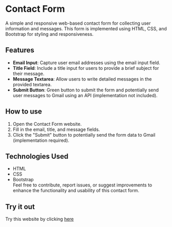 # Contact Form 
A simple and responsive web-based contact form for collecting user information and messages. This form is implemented using HTML, CSS, and Bootstrap for styling and responsiveness.  
## Features
- **Email Input**: Capture user email addresses using the email input field.
- **Title Field**: Include a title input for users to provide a brief subject for their message.
- **Message Textarea**: Allow users to write detailed messages in the provided textarea.
- **Submit Button**: Green button to submit the form and potentially send user messages to Gmail using an API (implementation not included).
## How to use
1. Open the Contact Form website.
2. Fill in the email, title, and message fields.
3. Click the "Submit" button to potentially send the form data to Gmail (implementation required).
## Technologies Used
- HTML
- CSS
- Bootstrap  
Feel free to contribute, report issues, or suggest improvements to enhance the functionality and usability of this contact form.
## Try it out 
Try this website by clicking [here](https://harshit2012.github.io/Contact_form/)
